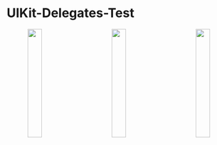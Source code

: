# UIKit-Delegates-Test

<p align="center">
<img src="https://github.com/ggandur/UIKit-Delegates-Test/assets/89164588/ad6b1502-f747-4f65-a08d-e7208ef033fb"  width="25%" height="25%" align="left">
<img src="https://github.com/ggandur/UIKit-Delegates-Test/assets/89164588/f611a8a8-38b6-486a-bd68-e875128ca7c6"  width="25%" height="25%">
<img src="https://github.com/ggandur/UIKit-Delegates-Test/assets/89164588/6631ff79-15b6-4bc5-b415-c2a9cfe566ea"  width="25%" height="25%" align="right">
</p>
